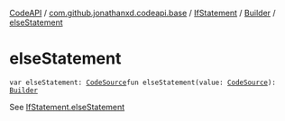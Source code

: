 [CodeAPI](../../../index.md) / [com.github.jonathanxd.codeapi.base](../../index.md) / [IfStatement](../index.md) / [Builder](index.md) / [elseStatement](.)

# elseStatement

`var elseStatement: `[`CodeSource`](../../../com.github.jonathanxd.codeapi/-code-source/index.md)`fun elseStatement(value: `[`CodeSource`](../../../com.github.jonathanxd.codeapi/-code-source/index.md)`): `[`Builder`](index.md)

See [IfStatement.elseStatement](../else-statement.md)

